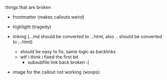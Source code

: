 things that are broken
- frontmatter (makes callouts weird)
- highlight (tragedy)
- linking (...md  should be converted to ...html, also .. should be converted to ...html)
    - should be easy to fix, same logic as backlinks
    - wtf i think i fixed the first bit
        - subsubfile link back broken :(

- image for the callout not working (woops)
